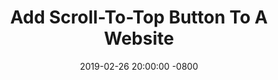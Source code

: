 ---
layout: single
header: 
  teaser: /assets/images/scroll-to-top-button-19-02-27.png
title: "Add Scroll-To-Top Button To A Website"
date: 2019-02-26 20:00:00 -0800
categories: ['Web']
tags: ['User Interface(UI)', 'JavaScript', 'HTML-CSS', 'Jekyll']
---